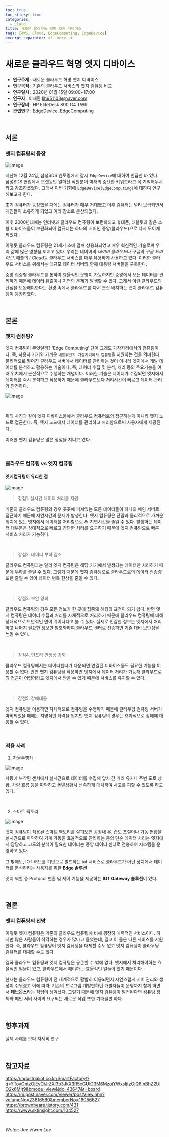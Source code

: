 ```yaml
---
toc: true
toc_sticky: true
categories:
  - Cloud
title: 새로운 클라우드 혁명 엣지 디바이스
tags: [AWS, Cloud, EdgeComputing, EdgeDevice]
excerpt_separator: <!--more-->
---
```

# 새로운 클라우드 혁명 엣지 디바이스
<!--more-->
* **연구주제** : 새로운 클라우드 혁명 엣지 디바이스
* **연구목적** : 기존의 클라우드 서비스와 엣지 컴퓨팅 비교
* **연구일시** : 2020년 01월 15일 09:00~17:00
* **연구자** : 이재환 <ljh951103@naver.com>
* **연구장비** : HP EliteDesk 800 G4 TWR
* **관련연구** : EdgeDevice, EdgeComputing

<br/>

## 서론

### **엣지 컴퓨팅의 등장**

![image](https://user-images.githubusercontent.com/57826388/72413457-2ead3b80-37b3-11ea-99dd-59de83b31b02.png)

지난해 12월 24일, 삼성SDS 멘토링에서 잠시 `EdgeDevice`에 대하여 언급한 바 있다. 삼성SDS 현업에서 오랫동안 일하신 직원분이 미래의 중요한 키워드라고 꼭 기억해두시라고 강조하셨었다. 그래서 이번 기회에 `EdgeDevice(EdgeComputing)`에 대하여 연구해보고자 한다.

초기 컴퓨터가 등장했을 때에는 컴퓨터가 매우 거대했고 이후 컴퓨터는 널리 보급되면서 개인들이 소유하게 되었고 여러 장소로 분산되었다.

이후 2000년대에는 인터넷과 클라우드 컴퓨팅이 보편화되고 휴대폰, 태블릿과 같은 소형 디바이스들이 보편화되어 컴퓨터는 하나의 서버인 중앙(클라우드)으로 다시 모이게 되었다.

이렇듯 클라우드 컴퓨팅은 21세기 초에 걸쳐 상용화되었고 매우 혁신적인 기술로써 우리 삶에 많은 영향을 끼지고 있다. 우리는 네이버의 *네이버 클라우드*나 구글의 *구글 드라이브*, 애플의 *I Cloud*등 클라우드 서비스를 매우 유용하게 사용하고 있다. 이러한 클라우드 서비스를 위해서는 대규모 데이터 서버와 함께 대용량 서버들을 구축한다.

중앙 집중형 클라우드를 통하여 효율적인 운영이 가능하지만 중앙에서 모든 데이터를 관리하기 때문에 데이터 유출이나 지연의 문제가 발생할 수 있다. 그래서 이런 클라우드의 단점을 보완해야한다는 환경 속에서 클라우드를 다시 분산 배치하는 엣지 클라우드 컴퓨팅이 등장하였다.

<br/>

## 본론

### **엣지 컴퓨팅?**

엣지 컴퓨팅이 무엇일까? 'Edge Computing' 단어 그래도 가장자리에서의 컴퓨팅이다. 즉, 사용자 기기와 가까운 `네트워크의 가장자리에서 컴퓨팅`을 지원하는 것을 의미한다. 물리적으로 떨어진 클라우드 서버에서 데이터를 관리하는 것이 아니라 엣지에서 개발 데이터를 분석하고 활용하는 기술이다. 즉, 데이터 수집 및 분석, 처리 등의 주요기능을 여러 위치에서 분산적으로 수행하는 개념이다. 이러한 기술은 데이터가 수집되면 엣지에서 데이터를 즉시 분석하고 적용하기 때문에 클라우드보다 처리시간이 빠르고 데이터 관리가 안전하다.

![image](https://user-images.githubusercontent.com/57826388/72413954-59e45a80-37b4-11ea-8c7b-2e3554e4c358.png)

<br/>

위의 사진과 같이 엣지 디바이스들에서 클라우드 컴퓨터로의 접근하는게 아니라 엣지 노드로 접근한다. 즉, 엣지 노드에서 데이터를 관리하고 처리함으로써 사용자에게 제공된다.

이러한 엣지 컴퓨팅은 많은 장점을 지니고 있다.

<br/>

### **클라우드 컴퓨팅 vs 엣지 컴퓨팅**

#### **엣지컴퓨팅이 유리한 점**

![image](https://user-images.githubusercontent.com/57826388/72416521-2ad0e780-37ba-11ea-934d-d20da8d6a904.png)

> 장점1. 실시간 데이터 처리를 지원

기존의 클라우드 컴퓨팅의 경우 곳곳에 퍼져있는 모든 데이터들이 하나의 메인 서버로 접근하기 때문에 지연시간의 문제가 발생한다. 엣지 컴퓨팅은 단말과 물리적으로 가까운 위치에 있는 엣지에서 데이터를 처리함으로 써 지연시간을 줄일 수 있다. 발생하는 데이터 대부분은 상대적으로 빠르고 간단한 처리를 요구하기 때문에 엣지 컴퓨팅으로 빠른 서비스 처리가 가능하다.

<br/>

> 장점2. 데이터 부하 감소

클라우드 컴퓨팅과는 달리 엣지 컴퓨팅은 해당 기기에서 발생되는 데이터만 처리하기 때문에 부하를 줄일 수 있다. 그렇기 때문에 엣지 컴퓨팅으로 클라우드로의 데이터 전송량 또한 줄일 수 있어 데이터 병목 현상을 줄일 수 있다.

<br/>

> 장점3. 보안 강화

클라우드 컴퓨팅의 경우 모든 정보가 한 곳에 집중돼 해킹의 표적이 되기 쉽다. 반면 엣지 컴퓨팅은 데이터 수집과 처리를 자체적으로 처리하기 때문에 클라우드 컴퓨팅에 비해 상대적으로 보안적인 면이 뛰어나다고 볼 수 있다. 실제로 민감한 정보는 엣지에서 처리하고 나머지 필요한 정보만 암호화하여 클라우드 센터로 전송하면 기존 대비 보안성을 높일 수 있다.

<br/>

> 장점4. 인프라 안정성 강화

클라우드 컴퓨팅에서는 데이터센터가 다운되면 연결된 디바이스들도 필요한 기능을 이용할 수 없다. 반면 엣지 컴퓨팅을 적용하면 엣지에서 데이터 처리가 가능해 클라우드로의 접근이 어렵더라도 엣지에서 받을 수 있기 때문에 서비스를 유지할 수 있다.

<br/>

> 장점5. 장애대응

엣지 컴퓨팅을 이용하면 자체적으로 컴퓨팅을 수행하기 때문에 클라우딩 컴퓨팅 서버가 마비되었을 때에는 치명적인 타격을 입지만 엣지 컴퓨팅의 경우는 효과적으로 장애에 대응할 수 있다.

<br/>

### **적용 사례**

1. 자율주행차

![image](https://user-images.githubusercontent.com/57826388/72417828-062a3f00-37bd-11ea-9e08-7e5bcb711ca8.png)

차량에 부착된 센서에서 실시간으로 데이터를 수집해 앞차 간 거리 유지나 주변 도로 상황, 차량 흐름 등을 파악하고 돌발상황시 신속하게 대처하여 사고를 피할 수 있도록 하고있다.

<br/>

2. 스마트 팩토리

![image](https://user-images.githubusercontent.com/57826388/72417016-4ab4db00-37bb-11ea-8f90-81de38580152.png)

엣지 컴퓨팅이 적용된 스마트 팩토리를 살펴보면 공장내 온, 습도 조절이나 가동 현황을 실시간으로 파악하여 기계 가동을 효율적으로 관리하는 등의 단순 데이터 처리는 엣지에서 담당하고 고도의 분석이 필요한 데이터는 중앙 데이터 센터로 전송하여 시스템을 운영하고 있다.

그 밖에도, IOT 허브를 기반으로 빌드하는 iot 서비스로 클라우드가 아닌 장치에서 데이터를 분석하려는 사용자를 위한 **Edge 솔루션**

엣지 역할 중 Protocol 변환 및 제어 기능을 제공하는 **IOT Gateway 솔루션**이 있다.

<br/>

## 결론

### **엣지 컴퓨팅의 전망**

이렇듯 엣지 컴퓨팅은 기존의 클라우드 컴퓨팅에 비해 굉장히 매력적인 서비스이다. 하지만 많은 사람들이 착각하는 경우가 많다고 들었는데, 결코 이 둘은 다른 서비스를 지원한다. 즉, 클라우드 컴퓨팅이 엣지 컴퓨팅을 대체할 수도 없고 엣지 컴퓨팅이 클라우딩 컴퓨터를 대체할 수도 없다.

결국 클라우드 컴퓨팅과 엣지 컴퓨팅은 공존할 수 밖에 없다. 엣지에서 처리해야하는 효율적인 일들이 있고, 클라우드에서 해야하는 효율적인 일들이 있기 때문이다.

현재는 클라우드 컴퓨팅이 전 세계적으로 활발히 이용되면서 자연스럽게 서버 관리와 생성이 쉬워졌고 이에 따라, 기존의 프로그램 개발만하던 개발자들이 운영까지 함께 하면서 **데브옵스**라는 직업이 생겨났다. 그렇기 때문에 엣지 컴퓨팅이 발전된다면 컴퓨팅 장체와 메인 서버 사이의 요구되는 새로운 직업 또한 기대될만 하다.

<br/>

## 향후과제

실제 사례를 보다 자세히 연구

<br/>

## 참고자료

<https://industrialiot.co.kr/SmartFactory/?q=YToyOntzOjEyOiJrZXl3b3JkX3R5cGUiO3M6MzoiYWxsIjtzOjQ6InBhZ2UiO2k6Mjt9&bmode=view&idx=43647&t=board>  
<https://m.post.naver.com/viewer/postView.nhn?volumeNo=23616560&memberNo=16056627>  
<https://brownbears.tistory.com/431>  
<https://www.sktinsight.com/104527>  

<br/>

*Writer: Jae-Hwan Lee*